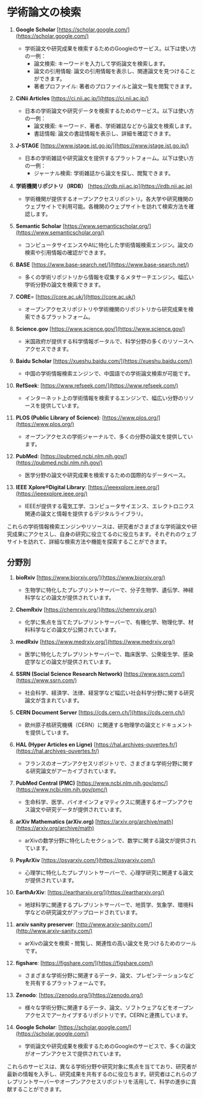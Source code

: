 # 学術論文の検索

1. **Google Scholar** [https://scholar.google.com/](https://scholar.google.com/)
   - 学術論文や研究成果を検索するためのGoogleのサービス。以下は使い方の一例：
     - 論文検索: キーワードを入力して学術論文を検索します。
     - 論文の引用情報: 論文の引用情報を表示し、関連論文を見つけることができます。
     - 著者プロファイル: 著者のプロファイルと論文一覧を閲覧できます。

1. **CiNii Articles** [https://ci.nii.ac.jp/](https://ci.nii.ac.jp/)
   - 日本の学術論文や研究データを検索するためのサービス。以下は使い方の一例：
     - 論文検索: キーワード、著者、学術雑誌などから論文を検索します。
     - 書誌情報: 論文の書誌情報を表示し、詳細を確認できます。

1. **J-STAGE** [https://www.jstage.jst.go.jp/](https://www.jstage.jst.go.jp/)
   - 日本の学術雑誌や研究論文を提供するプラットフォーム。以下は使い方の一例：
     - ジャーナル検索: 学術雑誌から論文を探し、閲覧できます。

1. **学術機関リポジトリ（IRDB）** [https://irdb.nii.ac.jp](https://irdb.nii.ac.jp)
   - 学術機関が提供するオープンアクセスリポジトリ。各大学や研究機関のウェブサイトで利用可能。各機関のウェブサイトを訪れて検索方法を確認します。

1. **Semantic Scholar** [https://www.semanticscholar.org/](https://www.semanticscholar.org/)
   - コンピュータサイエンスやAIに特化した学術情報検索エンジン。論文の検索や引用情報の確認ができます。

1. **BASE** [https://www.base-search.net/](https://www.base-search.net/)
   - 多くの学術リポジトリから情報を収集するメタサーチエンジン。幅広い学術分野の論文を検索できます。

1. **CORE**= [https://core.ac.uk/](https://core.ac.uk/)
   - オープンアクセスリポジトリや学術機関のリポジトリから研究成果を検索できるプラットフォーム。

1. **Science.gov** [https://www.science.gov/](https://www.science.gov/)
   - 米国政府が提供する科学情報ポータルで、科学分野の多くのリソースへアクセスできます。

1. **Baidu Scholar** [https://xueshu.baidu.com/](https://xueshu.baidu.com/)
   - 中国の学術情報検索エンジンで、中国語での学術論文検索が可能です。

1. **RefSeek**: [https://www.refseek.com/](https://www.refseek.com/)
    - インターネット上の学術情報を検索するエンジンで、幅広い分野のリソースを提供しています。

1. **PLOS (Public Library of Science)**: [https://www.plos.org/](https://www.plos.org/)
    - オープンアクセスの学術ジャーナルで、多くの分野の論文を提供しています。

1. **PubMed**: [https://pubmed.ncbi.nlm.nih.gov/](https://pubmed.ncbi.nlm.nih.gov/)
    - 医学分野の論文や研究成果を検索するための国際的なデータベース。

1. **IEEE Xplore®Digital Library**: [https://ieeexplore.ieee.org/](https://ieeexplore.ieee.org/)
    - IEEEが提供する電気工学、コンピュータサイエンス、エレクトロニクス関連の論文と情報を提供するデジタルライブラリ。

これらの学術情報検索エンジンやリソースは、研究者がさまざまな学術論文や研究成果にアクセスし、自身の研究に役立てるのに役立ちます。それぞれのウェブサイトを訪れて、詳細な検索方法や機能を探索することができます。

## 分野別

1. **bioRxiv** [https://www.biorxiv.org/](https://www.biorxiv.org/)
   - 生物学に特化したプレプリントサーバーで、分子生物学、遺伝学、神経科学などの論文が提供されています。

1. **ChemRxiv** [https://chemrxiv.org/](https://chemrxiv.org/)
   - 化学に焦点を当てたプレプリントサーバーで、有機化学、物理化学、材料科学などの論文が公開されています。

1. **medRxiv** [https://www.medrxiv.org/](https://www.medrxiv.org/)
   - 医学に特化したプレプリントサーバーで、臨床医学、公衆衛生学、感染症学などの論文が提供されています。

1. **SSRN (Social Science Research Network)** [https://www.ssrn.com/](https://www.ssrn.com/)
   - 社会科学、経済学、法律、経営学など幅広い社会科学分野に関する研究論文が含まれています。

1. **CERN Document Server** [https://cds.cern.ch/](https://cds.cern.ch/)
   - 欧州原子核研究機構（CERN）に関連する物理学の論文とドキュメントを提供しています。

1. **HAL (Hyper Articles en Ligne)** [https://hal.archives-ouvertes.fr/](https://hal.archives-ouvertes.fr/)
   - フランスのオープンアクセスリポジトリで、さまざまな学術分野に関する研究論文がアーカイブされています。

1. **PubMed Central (PMC)** [https://www.ncbi.nlm.nih.gov/pmc/](https://www.ncbi.nlm.nih.gov/pmc/)
   - 生命科学、医学、バイオインフォマティクスに関連するオープンアクセス論文や研究データが提供されています。

1. **arXiv Mathematics (arXiv.org)** [https://arxiv.org/archive/math](https://arxiv.org/archive/math)
   - arXivの数学分野に特化したセクションで、数学に関する論文が提供されています。

1. **PsyArXiv** [https://psyarxiv.com/](https://psyarxiv.com/)
   - 心理学に特化したプレプリントサーバーで、心理学研究に関連する論文が提供されています。

1. **EarthArXiv**: [https://eartharxiv.org/](https://eartharxiv.org/)
    - 地球科学に関連するプレプリントサーバーで、地質学、気象学、環境科学などの研究論文がアップロードされています。

1. **arxiv sanity preserver**: [http://www.arxiv-sanity.com/](http://www.arxiv-sanity.com/)
    - arXivの論文を検索・閲覧し、関連性の高い論文を見つけるためのツールです。

1. **figshare**: [https://figshare.com/](https://figshare.com/)
    - さまざまな学術分野に関連するデータ、論文、プレゼンテーションなどを共有するプラットフォームです。

1. **Zenodo**: [https://zenodo.org/](https://zenodo.org/)
    - 様々な学術分野に関連するデータ、論文、ソフトウェアなどをオープンアクセスでアーカイブするリポジトリです。CERNと連携しています。

1. **Google Scholar**: [https://scholar.google.com/](https://scholar.google.com/)
    - 学術論文や研究成果を検索するためのGoogleのサービスで、多くの論文がオープンアクセスで提供されています。

これらのサービスは、異なる学術分野や研究対象に焦点を当てており、研究者が最新の情報を入手し、研究成果を共有するのに役立ちます。研究者はこれらのプレプリントサーバーやオープンアクセスリポジトリを活用して、科学の進歩に貢献することができます。
